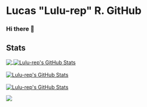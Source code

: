 # Lucas "Lulu-rep" R. GitHub

### Hi there 👋
## Stats
<a href="https://github.com/Lulu-rep">
    <img align="center" src="https://github-readme-stats.vercel.app/api/top-langs/?username=Lulu-rep&theme=synthwave&size_weight=1&count_weight=2&layout=pie&langs_count=20&count_private=true" />
</a>
<a href="https://wakatime.com/@LuluRep">
  <img align="center" src="https://github-readme-stats.vercel.app/api/wakatime?username=@LuluRep&theme=synthwave&count_private=true" alt="Lulu-rep's GitHub Stats" />
</a>
<br><br>
<a href="https://github.com/Lulu-rep">
  <img align="center" src="https://github-readme-stats.vercel.app/api?username=Lulu-rep&show_icons=true&line_height=27&count_private=true&theme=synthwave" alt="Lulu-rep's GitHub Stats" />
</a>
<br><br>
<a href="https://wakatime.com/@LuluRep">
  <img align="center" src="https://github-readme-stats.vercel.app/api/wakatime?username=@LuluRep&theme=synthwave&count_private=true" alt="Lulu-rep's GitHub Stats" />
</a>


![](https://hit.yhype.me/github/profile?user_id=52868615)
<!-- Resources -->
<!-- Icons: https://simpleicons.org/ -->
<!-- GitHub Stats: https://github.com/anuraghazra/github-readme-stats -->
<!-- Emojis: https://emojipedia.org/emoji/ -->
<!-- HTML Emojis: https://www.fileformat.info/index.htm -->
<!-- Shields: https://shields.io/ -->
<!-- Awesome GitHub Profile README: https://github.com/abhisheknaiidu/awesome-github-profile-readme -->
